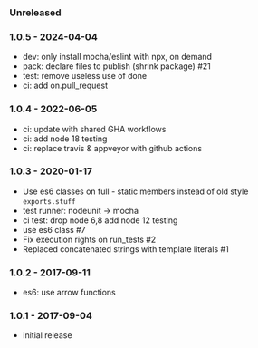 
### Unreleased

### 1.0.5 - 2024-04-04

- dev: only install mocha/eslint with npx, on demand
- pack: declare files to publish (shrink package) #21
- test: remove useless use of done
- ci: add on.pull_request


### 1.0.4 - 2022-06-05

- ci: update with shared GHA workflows
- ci: add node 18 testing
- ci: replace travis & appveyor with github actions


### 1.0.3 - 2020-01-17

- Use es6 classes on full - static members instead of old style `exports.stuff`
- test runner: nodeunit -> mocha
- ci test: drop node 6,8 add node 12 testing
- use es6 class #7
- Fix execution rights on run_tests #2
- Replaced concatenated strings with template literals #1


### 1.0.2 - 2017-09-11

- es6: use arrow functions


### 1.0.1 - 2017-09-04

- initial release


